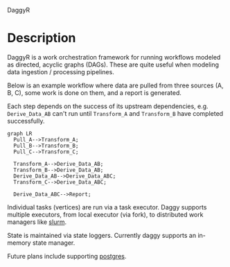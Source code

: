 DaggyR

Description
==

DaggyR is a work orchestration framework for running workflows modeled as directed, acyclic graphs (DAGs). These are
quite useful when modeling data ingestion / processing pipelines.

Below is an example workflow where data are pulled from three sources (A, B, C), some work is done on them, and a report
is generated.

Each step depends on the success of its upstream dependencies, e.g. `Derive_Data_AB` can't run until `Transform_A` and
`Transform_B` have completed successfully.

```mermaid
graph LR
  Pull_A-->Transform_A;
  Pull_B-->Transform_B;
  Pull_C-->Transform_C;

  Transform_A-->Derive_Data_AB;
  Transform_B-->Derive_Data_AB;
  Derive_Data_AB-->Derive_Data_ABC;
  Transform_C-->Derive_Data_ABC;

  Derive_Data_ABC-->Report;
```

Individual tasks (vertices) are run via a task executor. Daggy supports multiple executors, from local executor (via
fork), to distributed work managers like [slurm](https://slurm.schedmd.com/overview.html).

State is maintained via state loggers. Currently daggy supports an in-memory state manager.

Future plans include supporting [postgres](https://postgresql.org).
